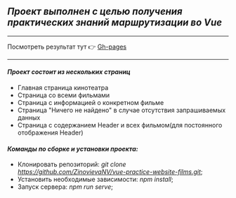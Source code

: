 
## _Проект выполнен с целью получения практических знаний маршрутизации во Vue_    
____

Посмотреть результат тут 👉 [Gh-pages](https://zinovievanv.github.io/vue-practice-website-films/index)

____
#### *Проект состоит из нескольких страниц*
- Главная страница кинотеатра
- Страница со всеми фильмами
- Страница с информацией о конкретном фильме
- Страница "Ничего не найдено" в случае  отсутствия запрашиваемых данных
- Страница с содержанием Header и всех фильмом(для постоянного отображения Header)

#### *Команды по сборке и установки проекта:*

- Клонировать репозиторий: *git clone https://github.com/ZinovievaNV/vue-practice-website-films.git*;
- Установить необходимые зависимости: *npm install*;
- Запуск сервера: *npm run serve*;
